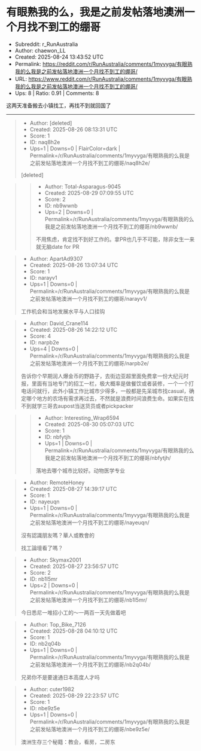 # 有眼熟我的么，我是之前发帖落地澳洲一个月找不到工的绷哥

- Subreddit: r_RunAustralia
- Author: chaewon_LL
- Created: 2025-08-24 13:43:52 UTC
- Permalink: https://reddit.com/r/RunAustralia/comments/1myvyga/有眼熟我的么我是之前发帖落地澳洲一个月找不到工的绷哥/
- URL: https://www.reddit.com/r/RunAustralia/comments/1myvyga/有眼熟我的么我是之前发帖落地澳洲一个月找不到工的绷哥/
- Ups: 8 | Ratio: 0.91 | Comments: 8


这两天准备搬去小镇找工，再找不到就回国了


---

> - Author: [deleted]
> - Created: 2025-08-26 08:13:31 UTC
> - Score: 1
> - ID: naq8h2e
> - Ups=1 | Downs=0 | FlairColor=dark | Permalink=/r/RunAustralia/comments/1myvyga/有眼熟我的么我是之前发帖落地澳洲一个月找不到工的绷哥/naq8h2e/
>
> [deleted]

>> - Author: Total-Asparagus-9045
>> - Created: 2025-08-29 07:09:55 UTC
>> - Score: 2
>> - ID: nb9wwnb
>> - Ups=2 | Downs=0 | Permalink=/r/RunAustralia/comments/1myvyga/有眼熟我的么我是之前发帖落地澳洲一个月找不到工的绷哥/nb9wwnb/
>>
>> 不用焦虑，肯定找不到好工作的。拿PR也几乎不可能，除非女生一来就无脑date for PR

> - Author: ApartAd9307
> - Created: 2025-08-26 13:07:34 UTC
> - Score: 1
> - ID: narayv1
> - Ups=1 | Downs=0 | Permalink=/r/RunAustralia/comments/1myvyga/有眼熟我的么我是之前发帖落地澳洲一个月找不到工的绷哥/narayv1/
>
> 工作机会和当地发展水平与人口挂钩

> - Author: David_Crane114
> - Created: 2025-08-26 14:22:12 UTC
> - Score: 4
> - ID: narpb2e
> - Ups=4 | Downs=0 | Permalink=/r/RunAustralia/comments/1myvyga/有眼熟我的么我是之前发帖落地澳洲一个月找不到工的绷哥/narpb2e/
>
> 告诉你个早期润人爆金币的野路子，去街边亚超里面免费拿一份大纪元时报，里面有当地专门的招工一栏，极大概率是做餐饮或者装修，一个一个打电话问就行，此外小镇工作比城市少得多，一般都是先呆城市找casual，确定哪个地方的农场有需求再过去，不然就是浪费时间浪费生命。如果实在找不到就学三哥去aupost当送货员或者pickpacker

>> - Author: Interesting_Wrap6594
>> - Created: 2025-08-30 05:07:03 UTC
>> - Score: 1
>> - ID: nbfytjh
>> - Ups=1 | Downs=0 | Permalink=/r/RunAustralia/comments/1myvyga/有眼熟我的么我是之前发帖落地澳洲一个月找不到工的绷哥/nbfytjh/
>>
>> 落地去哪个城市比较好。动物医学专业

> - Author: RemoteHoney
> - Created: 2025-08-27 14:39:17 UTC
> - Score: 1
> - ID: nayeuqn
> - Ups=1 | Downs=0 | Permalink=/r/RunAustralia/comments/1myvyga/有眼熟我的么我是之前发帖落地澳洲一个月找不到工的绷哥/nayeuqn/
>
> 沒有認識朋友嗎？華人或教會的
> 
> 找工論壇看了嗎？

> - Author: Skymax2001
> - Created: 2025-08-27 23:56:57 UTC
> - Score: 2
> - ID: nb1l5mr
> - Ups=2 | Downs=0 | Permalink=/r/RunAustralia/comments/1myvyga/有眼熟我的么我是之前发帖落地澳洲一个月找不到工的绷哥/nb1l5mr/
>
> 今日悉尼一堆招小工的～一两百一天先做着吧

> - Author: Top_Bike_7126
> - Created: 2025-08-28 04:10:12 UTC
> - Score: 1
> - ID: nb2q04b
> - Ups=1 | Downs=0 | Permalink=/r/RunAustralia/comments/1myvyga/有眼熟我的么我是之前发帖落地澳洲一个月找不到工的绷哥/nb2q04b/
>
> 兄弟你不是要速通日本高度人才吗

> - Author: cuter1982
> - Created: 2025-08-29 22:23:57 UTC
> - Score: 1
> - ID: nbe9z5e
> - Ups=1 | Downs=0 | Permalink=/r/RunAustralia/comments/1myvyga/有眼熟我的么我是之前发帖落地澳洲一个月找不到工的绷哥/nbe9z5e/
>
> 澳洲生存三个秘籍：教会，看房，二房东
